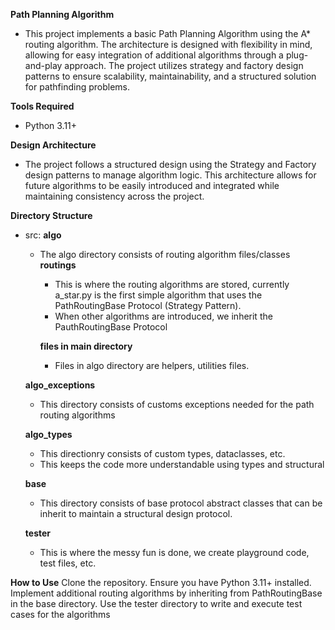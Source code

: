 **Path Planning Algorithm**
- This project implements a basic Path Planning Algorithm using the A* routing algorithm. The architecture is designed with flexibility in mind, allowing for easy integration of additional algorithms through a plug-and-play approach. The project utilizes strategy and factory design patterns to ensure scalability, maintainability, and a structured solution for pathfinding problems.

**Tools Required**
- Python 3.11+

**Design Architecture**
- The project follows a structured design using the Strategy and Factory design patterns to manage algorithm logic. This architecture allows for future algorithms to be easily introduced and integrated while maintaining consistency across the project.

**Directory Structure**
- src: 
    **algo**
    - The algo directory consists of routing algorithm files/classes
        **routings**
        - This is where the routing algorithms are stored, currently a_star.py is the first simple algorithm that uses the PathRoutingBase Protocol (Strategy Pattern).
        - When other algorithms are introduced, we inherit the PauthRoutingBase Protocol
        
        **files in main directory**
        - Files in algo directory are helpers, utilities files.

    **algo_exceptions**
    - This directory consists of customs exceptions needed for the path routing algorithms

    **algo_types**
    - This directionry consists of custom types, dataclasses, etc.
    - This keeps the code more understandable using types and structural

    **base**
    - This directory consists of base protocol abstract classes that can be inherit to maintain a structural design protocol.

    **tester**
    - This is where the messy fun is done, we create playground code, test files, etc.

**How to Use**
Clone the repository.
Ensure you have Python 3.11+ installed.
Implement additional routing algorithms by inheriting from PathRoutingBase in the base directory.
Use the tester directory to write and execute test cases for the algorithms